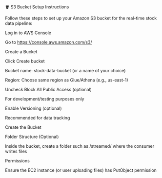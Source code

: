

🪣 S3 Bucket Setup Instructions

Follow these steps to set up your Amazon S3 bucket for the real-time stock data pipeline:

Log in to AWS Console

Go to https://console.aws.amazon.com/s3/

Create a Bucket

Click Create bucket

Bucket name: stock-data-bucket (or a name of your choice)

Region: Choose same region as Glue/Athena (e.g., us-east-1)

Uncheck Block All Public Access (optional)

For development/testing purposes only

Enable Versioning (optional)

Recommended for data tracking

Create the Bucket

Folder Structure (Optional)

Inside the bucket, create a folder such as /streamed/ where the consumer writes files

Permissions

Ensure the EC2 instance (or user uploading files) has PutObject permission
